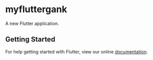 # myfluttergank

A new Flutter application.

## Getting Started

For help getting started with Flutter, view our online
[documentation](https://flutter.io/).
